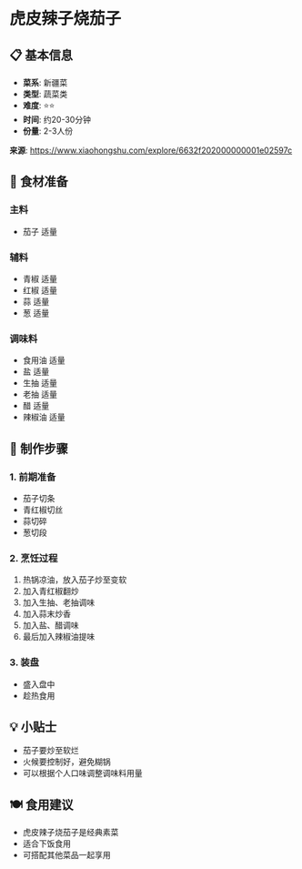 # 虎皮辣子烧茄子

## 📋 基本信息

- **菜系**: 新疆菜
- **类型**: 蔬菜类
- **难度**: ⭐⭐
- **时间**: 约20-30分钟
- **份量**: 2-3人份

**来源**: https://www.xiaohongshu.com/explore/6632f202000000001e02597c

## 🧂 食材准备

### 主料
- 茄子 适量

### 辅料
- 青椒 适量
- 红椒 适量
- 蒜 适量
- 葱 适量

### 调味料
- 食用油 适量
- 盐 适量
- 生抽 适量
- 老抽 适量
- 醋 适量
- 辣椒油 适量

## 🔪 制作步骤

### 1. 前期准备
- 茄子切条
- 青红椒切丝
- 蒜切碎
- 葱切段

### 2. 烹饪过程
1. 热锅凉油，放入茄子炒至变软
2. 加入青红椒翻炒
3. 加入生抽、老抽调味
4. 加入蒜末炒香
5. 加入盐、醋调味
6. 最后加入辣椒油提味

### 3. 装盘
- 盛入盘中
- 趁热食用

## 💡 小贴士
- 茄子要炒至软烂
- 火候要控制好，避免糊锅
- 可以根据个人口味调整调味料用量

## 🍽️ 食用建议
- 虎皮辣子烧茄子是经典素菜
- 适合下饭食用
- 可搭配其他菜品一起享用
